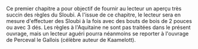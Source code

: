 Ce premier chapitre a pour objectif de fournir au lecteur un aperçu très succin des règles du Sloubi. A l'issue de ce chapitre, le lecteur sera en mesure d'effectuer des Sloubi à la fois avec des bouts de bois de 2 pouces ou avec 3 dés. Les règles à l'Aquitaine ne sont pas traitées dans le présent ouvrage, mais un lecteur aguéri pourra néanmoins se reporter à l'ouvrage de Perceval le Gallois (célèbre auteur de Kaamelott).